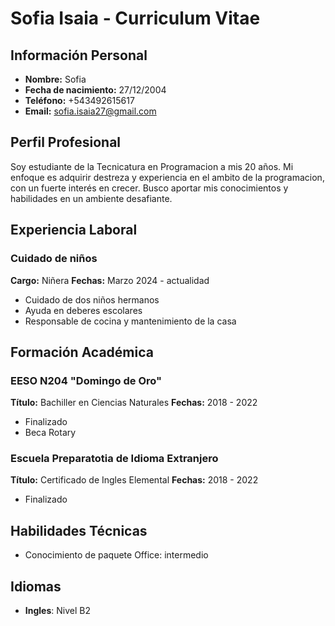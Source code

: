 # Sofia Isaia - Curriculum Vitae

## Información Personal
- **Nombre:** Sofia
- **Fecha de nacimiento:** 27/12/2004
- **Teléfono:** +543492615617
- **Email:** sofia.isaia27@gmail.com


## Perfil Profesional
Soy estudiante de la Tecnicatura en Programacion a mis 20 años. Mi enfoque es adquirir destreza y experiencia en el ambito de la programacion, con un fuerte interés en crecer. Busco aportar mis conocimientos y habilidades en un ambiente desafiante.

## Experiencia Laboral

### Cuidado de niños
**Cargo:** Niñera 
**Fechas:** Marzo 2024 - actualidad
- Cuidado de dos niños hermanos
- Ayuda en deberes escolares
- Responsable de cocina y mantenimiento de la casa


## Formación Académica

### EESO N204 "Domingo de Oro"
**Título:**  Bachiller en Ciencias Naturales 
**Fechas:** 2018 - 2022
- Finalizado 
- Beca Rotary

### Escuela Preparatotia de Idioma Extranjero
**Título:**  Certificado de Ingles Elemental
**Fechas:** 2018 - 2022
- Finalizado 

## Habilidades Técnicas
- Conocimiento de paquete Office: intermedio

## Idiomas
- **Ingles**: Nivel B2
